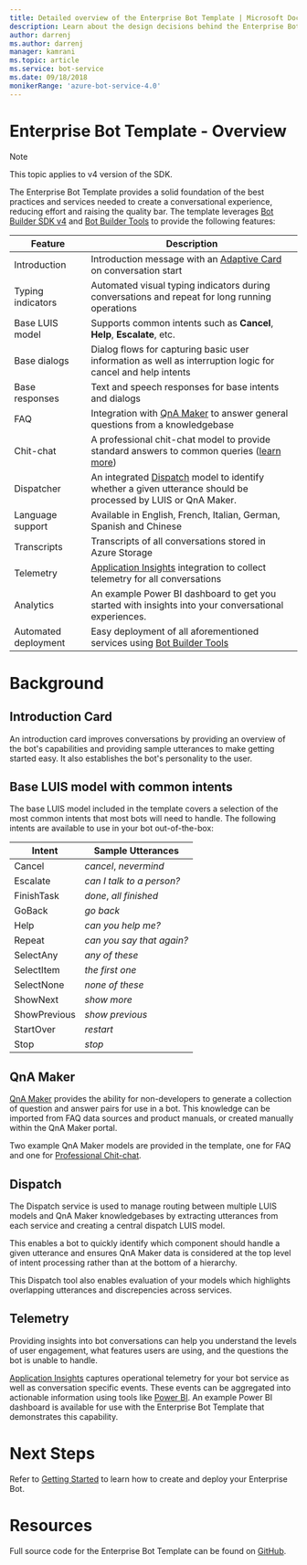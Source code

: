 ```yaml
---
title: Detailed overview of the Enterprise Bot Template | Microsoft Docs
description: Learn about the design decisions behind the Enterprise Bot Template
author: darrenj
ms.author: darrenj
manager: kamrani
ms.topic: article
ms.service: bot-service
ms.date: 09/18/2018
monikerRange: 'azure-bot-service-4.0'
---
```

# Enterprise Bot Template - Overview

> [!NOTE]
> This topic applies to v4 version of the SDK. 

The Enterprise Bot Template provides a solid foundation of the best practices and services needed to create a conversational experience, reducing effort and raising the quality bar. The template leverages [Bot Builder SDK v4](https://github.com/Microsoft/botbuilder) and [Bot Builder Tools](https://github.com/Microsoft/botbuilder-tools) to provide the following features:

Feature      | Description |
------------ | -------------
Introduction | Introduction message with an [Adaptive Card](../conversation-designer/conversation-designer-adaptive-cards.md) on conversation start
Typing indicators  | Automated visual typing indicators during conversations and repeat for long running operations
Base LUIS model  | Supports common intents such as **Cancel**, **Help**, **Escalate**, etc.
Base dialogs | Dialog flows for capturing basic user information as well as interruption logic for cancel and help intents
Base responses  | Text and speech responses for base intents and dialogs
FAQ | Integration with [QnA Maker](https://www.qnamaker.ai) to answer general questions from a knowledgebase 
Chit-chat | A professional chit-chat model to provide standard answers to common queries ([learn more](https://docs.microsoft.com/en-us/azure/cognitive-services/qnamaker/how-to/chit-chat-knowledge-base))
Dispatcher | An integrated [Dispatch](https://docs.microsoft.com/en-us/azure/bot-service/bot-builder-tutorial-dispatch?view=azure-bot-service-4.0&tabs=csaddref%2Ccsbotconfig) model to identify whether a given utterance should be processed by LUIS or QnA Maker.
Language support | Available in English, French, Italian, German, Spanish and Chinese
Transcripts | Transcripts of all conversations stored in Azure Storage
Telemetry  | [Application Insights](https://azure.microsoft.com/en-gb/services/application-insights/) integration to collect telemetry for all conversations
Analytics | An example Power BI dashboard to get you started with insights into your conversational experiences.
Automated deployment | Easy deployment of all aforementioned services using [Bot Builder Tools](https://github.com/Microsoft/botbuilder-tools)

# Background

## Introduction Card
An introduction card improves conversations by providing an overview of the bot's capabilities and providing sample utterances to make getting started easy. It also establishes the bot's personality to the user.

## Base LUIS model with common intents
The base LUIS model included in the template covers a selection of the most common intents that most bots will need to handle. The following intents are available to use in your bot out-of-the-box:

Intent       | Sample Utterances |
-------------|-------------|
Cancel       |*cancel*, *nevermind*|
Escalate     |*can I talk to a person?*|
FinishTask   |*done*, *all finished*|
GoBack       |*go back*|
Help         |*can you help me?*|
Repeat       |*can you say that again?*|
SelectAny    |*any of these*|
SelectItem   |*the first one*|
SelectNone   |*none of these*|
ShowNext     |*show more*|
ShowPrevious |*show previous*|
StartOver    |*restart*|
Stop         |*stop*|

## QnA Maker

[QnA Maker](https://www.qnamaker.ai/) provides the ability for non-developers to generate a collection of question and answer pairs for use in a bot. This knowledge can be imported from FAQ data sources and product manuals, or created manually within the QnA Maker portal.

Two example QnA Maker models are provided in the template, one for FAQ and one for [Professional Chit-chat](https://docs.microsoft.com/en-us/azure/cognitive-services/qnamaker/how-to/chit-chat-knowledge-base). 

## Dispatch

The Dispatch service is used to manage routing between multiple LUIS models and QnA Maker knowledgebases by extracting utterances from each service and creating a central dispatch LUIS model.

This enables a bot to quickly identify which component should handle a given utterance and ensures QnA Maker data is considered at the top level of intent processing rather than at the bottom of a hierarchy.

This Dispatch tool also enables evaluation of your models which highlights overlapping utterances and discrepencies across services.

## Telemetry

Providing insights into bot conversations can help you understand the levels of user engagement, what features users are using, and the questions the bot is unable to handle.

[Application Insights](https://docs.microsoft.com/en-us/azure/azure-monitor/app/app-insights-overview) captures operational telemetry for your bot service as well as conversation specific events. These events can be aggregated into actionable information using tools like [Power BI](https://powerbi.microsoft.com/en-us/what-is-power-bi/). An example Power BI dashboard is available for use with the Enterprise Bot Template that demonstrates this capability.

# Next Steps
Refer to [Getting Started](bot-builder-enterprise-template-getting-started.md) to learn how to create and deploy your Enterprise Bot. 

# Resources
Full source code for the Enterprise Bot Template can be found on [GitHub](https://github.com/Microsoft/AI/tree/master/templates/Enterprise-Template).
